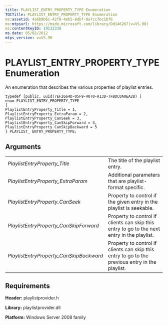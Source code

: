 ```yaml
---
title: PLAYLIST_ENTRY_PROPERTY_TYPE Enumeration
TOCTitle: PLAYLIST_ENTRY_PROPERTY_TYPE Enumeration
ms:assetid: 4a6b9b6c-42f9-4eb5-8dbf-0a7cc7bc1bf6
ms:mtpsurl: https://msdn.microsoft.com/library/Dd146267(v=VS.90)
ms:contentKeyID: 19132338
ms.date: 05/02/2012
mtps_version: v=VS.90
---
```


# PLAYLIST\_ENTRY\_PROPERTY\_TYPE Enumeration

An enumeration that describes the various properties of playlist entries.

    typedef [public, uuid(7EF2664D-05F9-4070-A13D-7FBDC0A0EA28) ]
    enum PLAYLIST_ENTRY_PROPERTY_TYPE
    {
    PlaylistEntryProperty_Title = 1,
    PlaylistEntryProperty_ExtraParam = 2,
    PlaylistEntryProperty_CanSeek = 3,
    PlaylistEntryProperty_CanSkipForward = 4,
    PlaylistEntryProperty_CanSkipBackward = 5
    } PLAYLIST_ ENTRY_PROPERTY_TYPE;

## Arguments

|||
|--- |--- |
|*PlaylistEntryProperty_Title*|The title of the playlist entry.|
|*PlaylistEntryProperty_ExtraParam*|Additional parameters that are playlist-format specific.|
|*PlaylistEntryProperty_CanSeek*|Property to control if the given entry in the playlist is seekable.|
|*PlaylistEntryProperty_CanSkipForward*|Property to control if clients can skip this entry to go to the next entry in the playlist.|
|*PlaylistEntryProperty_CanSkipBackward*|Property to control if clients can skip this entry to go to the previous entry in the playlist.|

## Requirements

**Header:** playlistprovider.h

**Library:** playlistprovider.dll

**Platform:** Windows Server 2008 family
